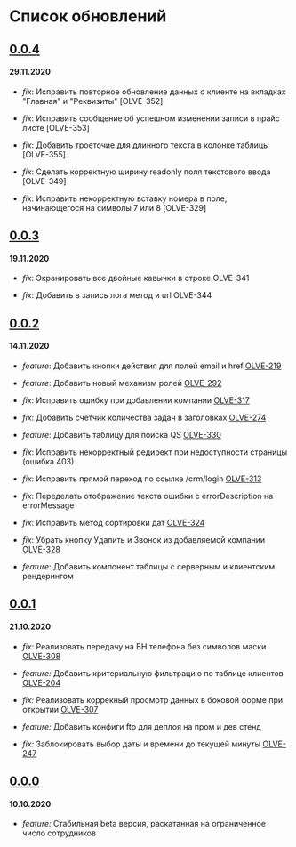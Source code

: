 # Список обновлений

## [0.0.4](https://bitbucket.org/olivje_group/olivje.crm.pl/commits/9a94734fc70cc2c39a48e7879759218a1b22a29f)

#### 29.11.2020

- _fix_: Исправить повторное обновление данных о клиенте на вкладках "Главная" и "Реквизиты" [OLVE-352]

- _fix_: Исправить сообщение об успешном изменении записи в прайс листе [OLVE-353]

- _fix_: Добавить троеточие для длинного текста в колонке таблицы [OLVE-355]

- _fix_: Сделать корректную ширину readonly поля текстового ввода [OLVE-349]

- _fix_: Исправить некорректную вставку номера в поле, начинающегося на символы 7 или 8 [OLVE-329]

## [0.0.3](https://bitbucket.org/olivje_group/olivje.crm.pl/commits/3b611dae324a2bbe30ada2b40e3f287835a49b13)

#### 19.11.2020

- _fix_: Экранировать все двойные кавычки в строке OLVE-341

- _fix_: Добавить в запись лога метод и url OLVE-344

## [0.0.2](https://bitbucket.org/olivje_group/olivje.crm.pl/commits/35b6302a580e2f638f42ce3d68c333815da5dcb2)

#### 14.11.2020

- _feature_: Добавить кнопки действия для полей email и href [OLVE-219](https://olivje-group.atlassian.net/browse/OLVE-219)

- _feature_: Добавить новый механизм ролей [OLVE-292](https://olivje-group.atlassian.net/browse/OLVE-292)

- _fix_: Исправить ошибку при добавлении компании [OLVE-317](https://olivje-group.atlassian.net/browse/OLVE-317)

- _fix_: Добавить счётчик количества задач в заголовках [OLVE-274](https://olivje-group.atlassian.net/browse/OLVE-274)

- _feature_: Добавить таблицу для поиска QS [OLVE-330](https://olivje-group.atlassian.net/browse/OLVE-330)

- _fix_: Исправить некорректный редирект при недоступности страницы (ошибка 403)

- _fix_: Исправить прямой переход по ссылке /crm/login [OLVE-313](https://olivje-group.atlassian.net/browse/OLVE-313)

- _fix_: Переделать отображение текста ошибки с errorDescription на errorMessage

- _fix_: Исправить метод сортировки дат [OLVE-324](https://olivje-group.atlassian.net/browse/OLVE-324)

- _fix_: Убрать кнопку Удалить и Звонок из добавляемой компании [OLVE-328](https://olivje-group.atlassian.net/browse/OLVE-328)

- _feature_: Добавить компонент таблицы с серверным и клиентским рендерингом

## [0.0.1](https://bitbucket.org/olivje_group/olivje.crm.pl/commits/fa8625d7bc66580664283ae21fb291657baf3db5)

#### 21.10.2020

- _fix:_ Реализовать передачу на BH телефона без символов маски [OLVE-308](https://olivje-group.atlassian.net/browse/OLVE-308)

- _feature:_ Добавить критериальную фильтрацию по таблице клиентов [OLVE-204](https://olivje-group.atlassian.net/browse/OLVE-204)

- _fix:_ Реализовать коррекный просмотр данных в боковой форме при открытии [OLVE-307](https://olivje-group.atlassian.net/browse/OLVE-307)

- _feature:_ Добавить конфиги ftp для деплоя на пром и дев стенд

- _fix:_ Заблокировать выбор даты и времени до текущей минуты [OLVE-247](https://olivje-group.atlassian.net/browse/OLVE-247)

## [0.0.0](https://bitbucket.org/olivje_group/olivje.crm.pl/commits/bcd791f2ce1250f0ed8c3cd19c9468b7b949d1d2)

#### 10.10.2020

- _feature:_ Стабильная beta версия, раскатанная на ограниченное число сотрудников
